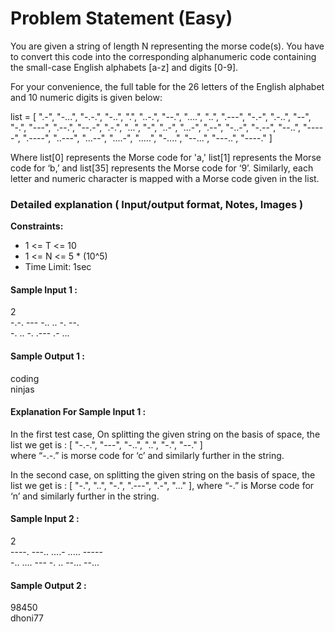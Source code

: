# Problem Statement (Easy)

You are given a string of length N representing the morse code(s). You have to convert this code into the corresponding alphanumeric code containing the small-case English alphabets [a-z] and digits [0-9].  

For your convenience, the full table for the 26 letters of the English alphabet and 10 numeric digits is given below:  

list = [ ".-", "-...", "-.-.", "-..", ".", "..-.", "--.", "....", "..", ".---", "-.-", ".-..", "--", "-.", "---", ".--.", "--.-", ".-.", "...", "-", "..-", "...-", ".--", "-..-", "-.--", "--..", "-----", ".----", "..---", "...--", "....-", ".....", "-....", "--...", "---..", "----." ]      

Where list[0] represents the Morse code for 'a,' list[1] represents the Morse code for ‘b,’ and list[35] represents the Morse code for ‘9’. Similarly, each letter and numeric character is mapped with a Morse code given in the list.

### Detailed explanation ( Input/output format, Notes, Images )
**Constraints:**
- 1 <= T <= 10
- 1 <= N <= 5 * (10^5)
- Time Limit: 1sec

#### Sample Input 1 :
2  
-.-. --- -.. .. -. --.  
-. .. -. .--- .- ...

#### Sample Output 1 :
coding  
ninjas

#### Explanation For Sample Input 1 :  
In the first test case, On splitting the given string on the basis of space, the list we get is :  [ "-.-.", "---", "-..", "..",  "-.", "--." ]  
where “-.-.” is morse code for ‘c’ and similarly further in the string.

In the second case, on splitting the given string on the basis of space, the list we get is :  [ "-.", "..", "-.", ".---", ".-", "..." ], 
where “-.” is Morse code for ‘n’ and similarly further in the string.  

#### Sample Input 2 :
2  
----. ---.. ....- ..... -----  
-.. .... --- -. .. --... --...

#### Sample Output 2 :  
98450  
dhoni77

